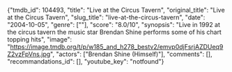 {"tmdb_id": 104493, "title": "Live at the Circus Tavern", "original_title": "Live at the Circus Tavern", "slug_title": "live-at-the-circus-tavern", "date": "2004-10-05", "genre": [""], "score": "8.0/10", "synopsis": "Live in 1992 at the circus tavern the music star Brendan Shine performs some of his chart topping hits", "image": "https://image.tmdb.org/t/p/w185_and_h278_bestv2/emvp0djFsrjAZDUeq9Z2vzFpVns.jpg", "actors": ["Brendan Shine (Himself)"], "comments": [], "recommandations_id": [], "youtube_key": "notfound"}